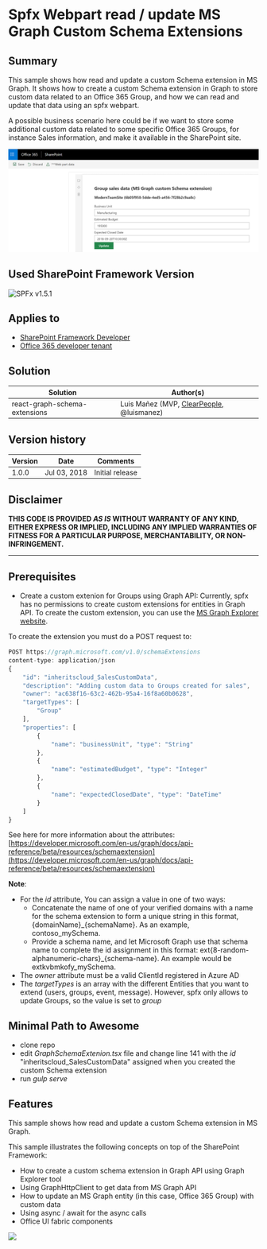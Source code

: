 # Spfx Webpart read / update MS Graph Custom Schema Extensions

## Summary
This sample shows how read and update a custom Schema extension in MS Graph. It shows how to create a
custom Schema extension in Graph to store custom data related to an Office 365 Group, and how we can read and update
that data using an spfx webpart.

A possible business scenario here could be if we want to store some additional custom data related to some specific
Office 365 Groups, for instance Sales information, and make it available in the SharePoint site.

![Custom Schema Extension Webpart](./assets/webpart.png)

## Used SharePoint Framework Version

![SPFx v1.5.1](https://img.shields.io/badge/SPFx-1.5.1-green.svg)

## Applies to

* [SharePoint Framework Developer](http://dev.office.com/sharepoint/docs/spfx/sharepoint-framework-overview)
* [Office 365 developer tenant](http://dev.office.com/sharepoint/docs/spfx/set-up-your-developer-tenant)

## Solution

Solution|Author(s)
--------|---------
react-graph-schema-extensions|Luis Mañez (MVP, [ClearPeople](http://www.clearpeople.com), @luismanez)

## Version history

Version|Date|Comments
-------|----|--------
1.0.0|Jul 03, 2018|Initial release

## Disclaimer

**THIS CODE IS PROVIDED *AS IS* WITHOUT WARRANTY OF ANY KIND, EITHER EXPRESS OR IMPLIED, INCLUDING ANY IMPLIED WARRANTIES OF FITNESS FOR A PARTICULAR PURPOSE, MERCHANTABILITY, OR NON-INFRINGEMENT.**

---

## Prerequisites
* Create a custom extenion for Groups using Graph API: Currently, spfx has no permissions to create custom extensions
for entities in Graph API. To create the custom extension, you can use the [MS Graph Explorer website](https://developer.microsoft.com/en-us/graph/graph-explorer).

To create the extension you must do a POST request to:

```js
POST https://graph.microsoft.com/v1.0/schemaExtensions
content-type: application/json
{
    "id": "inheritscloud_SalesCustomData",
    "description": "Adding custom data to Groups created for sales",
    "owner": "ac638f16-63c2-462b-95a4-16f8a60b0628",
    "targetTypes": [
        "Group"
    ],
    "properties": [
        {
            "name": "businessUnit", "type": "String"
        },
        {
            "name": "estimatedBudget", "type": "Integer"
        },
        {
            "name": "expectedClosedDate", "type": "DateTime"
        }
    ]
}
```

See here for more information about the attributes: [https://developer.microsoft.com/en-us/graph/docs/api-reference/beta/resources/schemaextension](https://developer.microsoft.com/en-us/graph/docs/api-reference/beta/resources/schemaextension)

__Note__:
* For the _id_ attribute, You can assign a value in one of two ways:
    * Concatenate the name of one of your verified domains with a name for the schema extension to form a unique string in this format, {domainName}_{schemaName}. As an example, contoso_mySchema. 
    * Provide a schema name, and let Microsoft Graph use that schema name to complete the id assignment in this format: ext{8-random-alphanumeric-chars}_{schema-name}. An example would be extkvbmkofy_mySchema.
* The _owner_ attribute must be a valid ClientId registered in Azure AD
* The _targetTypes_ is an array with the different Entities that you want to extend (users, groups, event, message). However, spfx only allows to update Groups, so the value is set to _group_

## Minimal Path to Awesome

* clone repo
* edit _GraphSchemaExtenion.tsx_ file and change line 141 with the _id_ "inheritscloud_SalesCustomData" assigned when you created the custom Schema extension
* run _gulp serve_

## Features

This sample shows how read and update a custom Schema extension in MS Graph.

This sample illustrates the following concepts on top of the SharePoint Framework:

* How to create a custom schema extension in Graph API using Graph Explorer tool
* Using GraphHttpClient to get data from MS Graph API
* How to update an MS Graph entity (in this case, Office 365 Group) with custom data
* Using async / await for the async calls
* Office UI fabric components

<img src="https://telemetry.sharepointpnp.com/sp-dev-fx-webparts/samples/react-graph-schema-extensions" />
